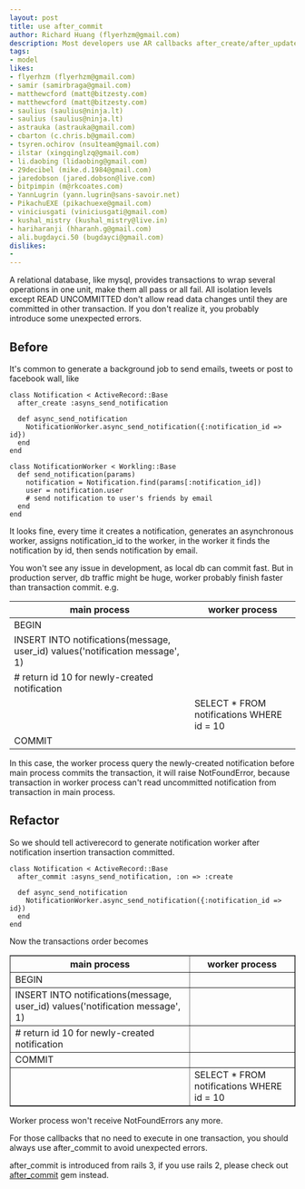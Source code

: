 ```yaml
---
layout: post
title: use after_commit
author: Richard Huang (flyerhzm@gmail.com)
description: Most developers use AR callbacks after_create/after_update/after_destroy to generate background job, expire cache, etc., but they don't realize these callbacks are still wrapped in database transaction, they probably got unexpected errors on production servers. 
tags:
- model
likes:
- flyerhzm (flyerhzm@gmail.com)
- samir (samirbraga@gmail.com)
- matthewcford (matt@bitzesty.com)
- matthewcford (matt@bitzesty.com)
- saulius (saulius@ninja.lt)
- saulius (saulius@ninja.lt)
- astrauka (astrauka@gmail.com)
- cbarton (c.chris.b@gmail.com)
- tsyren.ochirov (nsu1team@gmail.com)
- ilstar (xingqinglzq@gmail.com)
- li.daobing (lidaobing@gmail.com)
- 29decibel (mike.d.1984@gmail.com)
- jaredobson (jared.dobson@live.com)
- bitpimpin (m@rkcoates.com)
- YannLugrin (yann.lugrin@sans-savoir.net)
- PikachuEXE (pikachuexe@gmail.com)
- viniciusgati (viniciusgati@gmail.com)
- kushal_mistry (kushal_mistry@live.in)
- hariharanji (hharanh.g@gmail.com)
- ali.bugdayci.50 (bugdayci@gmail.com)
dislikes:
- 
---
```

A relational database, like mysql, provides transactions to wrap several operations in one unit, make them all pass or all fail. All isolation levels except READ UNCOMMITTED don't allow read data changes until they are committed in other transaction. If you don't realize it, you probably introduce some unexpected errors.

## Before

It's common to generate a background job to send emails, tweets or post to facebook wall, like

    class Notification < ActiveRecord::Base
      after_create :asyns_send_notification

      def async_send_notification
        NotificationWorker.async_send_notification({:notification_id => id})
      end
    end

    class NotificationWorker < Workling::Base
      def send_notification(params)
        notification = Notification.find(params[:notification_id])
        user = notification.user
        # send notification to user's friends by email
      end
    end

It looks fine, every time it creates a notification, generates an asynchronous worker, assigns notification_id to the worker, in the worker it finds the notification by id, then sends notification by email.

You won't see any issue in development, as local db can commit fast. But in production server, db traffic might be huge, worker probably finish faster than transaction commit. e.g.

<table>
  <thead>
    <tr>
      <th>main process</th>
      <th>worker process</th>
    </tr>
  </thead>
  <tbody>
    <tr>
      <td>BEGIN</td>
      <td></td>
    </tr>
    <tr>
      <td>INSERT INTO notifications(message, user_id) values('notification message', 1)</td>
      <td></td>
    </tr>
    <tr>
      <td># return id 10 for newly-created notification</td>
      <td></td>
    </tr>
    <tr>
      <td></td>
      <td>SELECT * FROM notifications WHERE id = 10</td>
    </tr>
    <tr>
      <td>COMMIT</td>
      <td></td>
    </tr>
  </tbody>
</table>

In this case, the worker process query the newly-created notification before main process commits the transaction, it will raise NotFoundError, because transaction in worker process can't read uncommitted notification from transaction in main process.

Refactor
--------

So we should tell activerecord to generate notification worker after notification insertion transaction committed.

    class Notification < ActiveRecord::Base
      after_commit :asyns_send_notification, :on => :create

      def async_send_notification
        NotificationWorker.async_send_notification({:notification_id => id})
      end
    end

Now the transactions order becomes

<table border="1">
  <thead>
    <tr>
      <th>main process</th>
      <th>worker process</th>
    </tr>
  </thead>
  <tbody>
    <tr>
      <td>BEGIN</td>
      <td></td>
    </tr>
    <tr>
      <td>INSERT INTO notifications(message, user_id) values('notification message', 1)</td>
      <td></td>
    </tr>
    <tr>
      <td># return id 10 for newly-created notification</td>
      <td></td>
    </tr>
    <tr>
      <td>COMMIT</td>
      <td></td>
    </tr>
    <tr>
      <td></td>
      <td>SELECT * FROM notifications WHERE id = 10</td>
    </tr>
  </tbody>
</table>

Worker process won't receive NotFoundErrors any more.

For those callbacks that no need to execute in one transaction, you should always use after_commit to avoid unexpected errors.

after_commit is introduced from rails 3, if you use rails 2, please check out [after_commit][1] gem instead.


  [1]: https://rubygems.org/gems/after_commit
